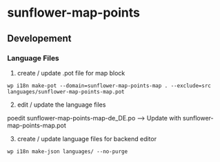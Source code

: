 # sunflower-map-points

## Developement

### Language Files


1. create / update .pot file for map block
```
wp i18n make-pot --domain=sunflower-map-points-map . --exclude=src languages/sunflower-map-points-map.pot
```

2. edit / update the language files

poedit sunflower-map-points-map-de_DE.po
--> Update with sunflower-map-points-map.pot

3. create / update language files for backend editor

```
wp i18n make-json languages/ --no-purge
```